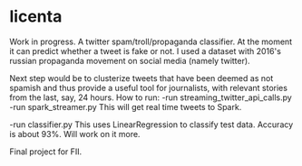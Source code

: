 # licenta
Work in progress. 
A twitter spam/troll/propaganda classifier. At the moment it can predict whether a tweet is fake or not. 
I used a dataset with 2016's russian propaganda movement on social media (namely twitter).

Next step would be to clusterize tweets that have been deemed as not spamish and thus provide a useful tool for journalists, with relevant stories from the last, say, 24 hours.
How to run:
-run streaming_twitter_api_calls.py
-run spark_streamer.py
This will get real time tweets to Spark.

-run classifier.py
This uses LinearRegression to classify test data. Accuracy is about 93%. Will work on it more. 

Final project for FII. 

